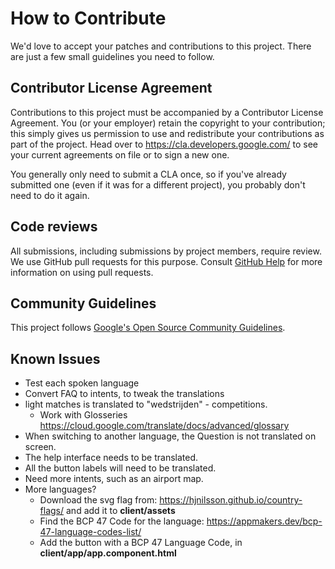 # How to Contribute

We'd love to accept your patches and contributions to this project. There are
just a few small guidelines you need to follow.

## Contributor License Agreement

Contributions to this project must be accompanied by a Contributor License
Agreement. You (or your employer) retain the copyright to your contribution;
this simply gives us permission to use and redistribute your contributions as
part of the project. Head over to <https://cla.developers.google.com/> to see
your current agreements on file or to sign a new one.

You generally only need to submit a CLA once, so if you've already submitted one
(even if it was for a different project), you probably don't need to do it
again.

## Code reviews

All submissions, including submissions by project members, require review. We
use GitHub pull requests for this purpose. Consult
[GitHub Help](https://help.github.com/articles/about-pull-requests/) for more
information on using pull requests.

## Community Guidelines

This project follows
[Google's Open Source Community Guidelines](https://opensource.google.com/conduct/).

## Known Issues

* Test each spoken language
* Convert FAQ to intents, to tweak the translations
* light matches is translated to "wedstrijden" - competitions.
  * Work with Glosseries https://cloud.google.com/translate/docs/advanced/glossary
* When switching to another language, the Question is not translated on screen.
* The help interface needs to be translated.
* All the button labels will need to be translated.
* Need more intents, such as an airport map.
* More languages?
    - Download the svg flag from: https://hjnilsson.github.io/country-flags/ and add it to **client/assets**
    - Find the BCP 47 Code for the language: https://appmakers.dev/bcp-47-language-codes-list/
    - Add the button with a BCP 47 Language Code, in **client/app/app.component.html**